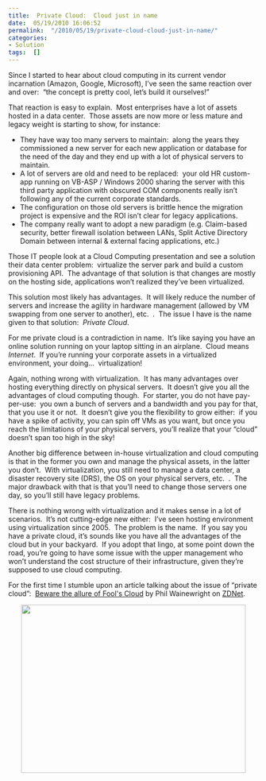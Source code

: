 ```yaml
---
title:  Private Cloud:  Cloud just in name
date:  05/19/2010 16:06:52
permalink:  "/2010/05/19/private-cloud-cloud-just-in-name/"
categories:
- Solution
tags:  []
---
```

<p>Since I started to hear about cloud computing in its current vendor incarnation (Amazon, Google, Microsoft), I’ve seen the same reaction over and over:&#160; “the concept is pretty cool, let’s build it ourselves!”</p>  <p>That reaction is easy to explain.&#160; Most enterprises have a lot of assets hosted in a data center.&#160; Those assets are now more or less mature and legacy weight is starting to show, for instance:</p>  <ul>   <li>They have way too many servers to maintain:&#160; along the years they commissioned a new server for each new application or database for the need of the day and they end up with a lot of physical servers to maintain.</li>    <li>A lot of servers are old and need to be replaced:&#160; your old HR custom-app running on VB-ASP / Windows 2000 sharing the server with this third party application with obscured COM components really isn’t following any of the current corporate standards.</li>    <li>The configuration on those old servers is brittle hence the migration project is expensive and the ROI isn’t clear for legacy applications.</li>    <li>The company really want to adopt a new paradigm (e.g. Claim-based security, better firewall isolation between LANs, Split Active Directory Domain between internal &amp; external facing applications, etc.)</li> </ul>  <p>Those IT people look at a Cloud Computing presentation and see a solution their data center problem:&#160; virtualize the server park and build a custom provisioning API.&#160; The advantage of that solution is that changes are mostly on the hosting side, applications won’t realized they’ve been virtualized.</p>  <p>This solution most likely has advantages.&#160; It will likely reduce the number of servers and increase the agility in hardware management (allowed by VM swapping from one server to another), etc.&#160; .&#160; The issue I have is the name given to that solution:&#160; <em>Private Cloud</em>.</p>  <p>For me private cloud is a contradiction in name.&#160; It’s like saying you have an online solution running on your laptop sitting in an airplane.&#160; Cloud means <em>Internet</em>.&#160; If you’re running your corporate assets in a virtualized environment, your doing…&#160; virtualization!</p>  <p>Again, nothing wrong with virtualization.&#160; It has many advantages over hosting everything directly on physical servers.&#160; It doesn’t give you all the advantages of cloud computing though.&#160; For starter, you do not have pay-per-use:&#160; you own a bunch of servers and a bandwidth and you pay for that, that you use it or not.&#160; It doesn’t give you the flexibility to grow either:&#160; if you have a spike of activity, you can spin off VMs as you want, but once you reach the limitations of your physical servers, you’ll realize that your “cloud” doesn’t span too high in the sky!</p>  <p>Another big difference between in-house virtualization and cloud computing is that in the former you own and manage the physical assets, in the latter you don’t.&#160; With virtualization, you still need to manage a data center, a disaster recovery site (DRS), the OS on your physical servers, etc.&#160; .&#160; The major drawback with that is that you’ll need to change those servers one day, so you’ll still have legacy problems.</p>  <p>There is nothing wrong with virtualization and it makes sense in a lot of scenarios.&#160; It’s not cutting-edge new either:&#160; I’ve seen hosting environment using virtualization since 2005.&#160; The problem is the name.&#160; If you say you have a private cloud, it’s sounds like you have all the advantages of the cloud but in your backyard.&#160; If you adopt that lingo, at some point down the road, you’re going to have some issue with the upper management who won’t understand the cost structure of their infrastructure, given they’re supposed to use cloud computing.</p>  <p>For the first time I stumble upon an article talking about the issue of “private cloud”:&#160; <a href="http://www.zdnet.com/blog/saas/beware-the-allure-of-fools-cloud/907">Beware the allure of Fool's Cloud</a> by Phil Wainewright on <a href="http://www.zdnet.com/">ZDNet</a>.</p>  <p><img style="display:block;float:none;margin-left:auto;margin-right:auto;" src="http://www.allbestwallpapers.com/wallpaper/space/image/eye_of_the_storm,_hurricane_elena,_september_1,_1985.jpg" width="452" height="339" /></p>